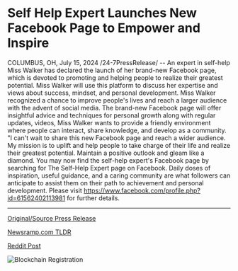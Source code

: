 # Self Help Expert Launches New Facebook Page to Empower and Inspire

COLUMBUS, OH, July 15, 2024 /24-7PressRelease/ -- An expert in self-help Miss Walker has declared the launch of her brand-new Facebook page, which is devoted to promoting and helping people to realize their greatest potential. Miss Walker will use this platform to discuss her expertise and views about success, mindset, and personal development.  Miss Walker recognized a chance to improve people's lives and reach a larger audience with the advent of social media. The brand-new Facebook page will offer insightful advice and techniques for personal growth along with regular updates, videos, Miss Walker wants to provide a friendly environment where people can interact, share knowledge, and develop as a community.  "I can't wait to share this new Facebook page and reach a wider audience. My mission is to uplift and help people to take charge of their life and realize their greatest potential. Maintain a positive outlook and gleam like a diamond.  You may now find the self-help expert's Facebook page by searching for The Self-Help Expert page on Facebook. Daily doses of inspiration, useful guidance, and a caring community are what followers can anticipate to assist them on their path to achievement and personal development.  Please visit https://www.facebook.com/profile.php?id=61562402113981 for further details. 

---

[Original/Source Press Release](https://www.24-7pressrelease.com/press-release/512517/self-help-expert-launches-new-facebook-page-to-empower-and-inspire)
                    

[Newsramp.com TLDR](None) 



[Reddit Post](https://www.reddit.com/r/newsramp/comments/1e3okdv/selfhelp_expert_launches_new_facebook_page_for/) 



![Blockchain Registration](https://cdn.newsramp.app/24-7PressRelease/qrcode/247/15/seekh6xJ.webp)